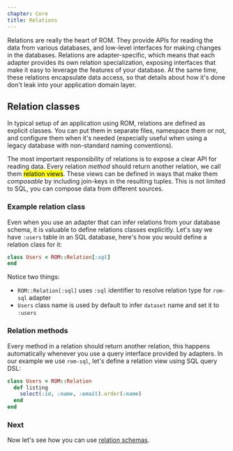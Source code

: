 ```yaml
---
chapter: Core
title: Relations
---
```


Relations are really the heart of ROM. They provide APIs for reading the data
from various databases, and low-level interfaces for making changes in the databases.
Relations are adapter-specific, which means that each adapter provides its own
relation specialization, exposing interfaces that make it easy to leverage the
features of your database. At the same time, these relations encapsulate data
access, so that details about how it's done don't leak into your application domain
layer.

## Relation classes

In typical setup of an application using ROM, relations are defined as explicit
classes. You can put them in separate files, namespace them or not, and configure
them when it's needed (especially useful when using a legacy database with non-standard
naming conventions).

The most important responsibility of relations is to expose a clear API for reading
data. Every relation *method* should return another relation, we call them
<mark>relation views</mark>. These views can be defined in ways that make them
*composable* by including join-keys in the resulting tuples. This is not limited
to SQL, you can compose data from different sources.

### Example relation class

Even when you use an adapter that can infer relations from your database schema,
it is valuable to define relations classes explicitly. Let's say we have `:users`
table in an SQL database, here's how you would define a relation class for it:

``` ruby
class Users < ROM::Relation[:sql]
end
```

Notice two things:

- `ROM::Relation[:sql]` uses `:sql` identifier to resolve relation type for `rom-sql`
  adapter
- `Users` class name is used by default to infer `dataset` name and set it to `:users`

### Relation methods

Every method in a relation should return another relation, this happens automatically
whenever you use a query interface provided by adapters. In our example we use
`rom-sql`, let's define a relation view using SQL query DSL:

``` ruby
class Users < ROM::Relation
  def listing
    select(:id, :name, :email).order(:name)
  end
end
```

### Next

Now let's see how you can use [relation schemas](/learn/core/schemas).
